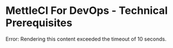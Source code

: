 # MettleCI For DevOps - Technical Prerequisites

Error: Rendering this content exceeded the timeout of 10 seconds.